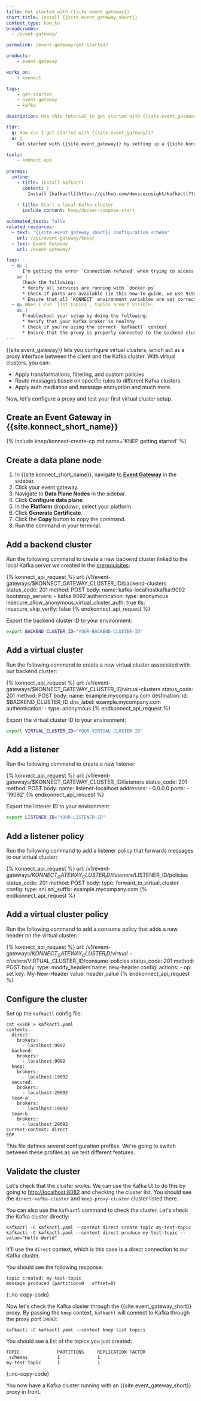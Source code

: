 ```yaml
---
title: Get started with {{site.event_gateway}}
short_title: Install {{site.event_gateway_short}}
content_type: how_to
breadcrumbs:
  - /event-gateway/

permalink: /event-gateway/get-started/

products:
    - event-gateway

works_on:
    - konnect

tags:
    - get-started
    - event-gateway
    - kafka

description: Use this tutorial to get started with {{site.event_gateway}}.

tldr: 
  q: How can I get started with {{site.event_gateway}}?
  a: | 
    Get started with {{site.event_gateway}} by setting up a {{site.konnect_short_name}} control plane and data plane, then configuring a backend cluster, virtual cluster, listener, and policy with the {{site.event_gateway}} API.

tools:
    - konnect-api
  
prereqs:
  inline:
    - title: Install kafkactl
      content: |
        Install [kafkactl](https://github.com/deviceinsight/kafkactl?tab=readme-ov-file#installation). You'll need it to interact with Kafka clusters. 
    
    - title: Start a local Kafka cluster
      include_content: knep/docker-compose-start

automated_tests: false
related_resources:
  - text: "{{site.event_gateway_short}} configuration schema"
    url: /api/event-gateway/knep/
  - text: Event Gateway
    url: /event-gateway/

faqs:
  - q: | 
      I'm getting the error `Connection refused` when trying to access my Kafka cluster through {{site.event_gateway_short}}.
    a: |
      Check the following:
      * Verify all services are running with `docker ps`
      * Check if ports are available (in this how-to guide, we use 9192 for the proxy, 9092 for Kafka)
      * Ensure that all `KONNECT` environment variables are set correctly
  - q: When I run `list topics`, topics aren't visible.
    a: |
      Troubleshoot your setup by doing the following:
      * Verify that your Kafka broker is healthy
      * Check if you're using the correct `kafkactl` context
      * Ensure that the proxy is properly connected to the backend cluster
---
```


{{site.event_gateway}} lets you configure virtual clusters, which act as a proxy interface between the client and the Kafka cluster.
With virtual clusters, you can:
* Apply transformations, filtering, and custom policies
* Route messages based on specific rules to different Kafka clusters
* Apply auth mediation and message encryption
and much more.

Now, let's configure a proxy and test your first virtual cluster setup.

## Create an Event Gateway in {{site.konnect_short_name}}

{% include knep/konnect-create-cp.md name='KNEP getting started' %}

## Create a data plane node

1. In {{site.konnect_short_name}}, navigate to [**Event Gateway**](https://cloud.konghq.com/event-gateway/) in the sidebar.
1. Click your event gateway.
1. Navigate to **Data Plane Nodes** in the sidebar.
1. Click **Configure data plane**.
1. In the **Platform** dropdown, select your platform.
1. Click **Generate Certificate**.
1. Click the **Copy** button to copy the command.
1. Run the command in your terminal.

## Add a backend cluster

Run the following command to create a new backend cluster linked to the local Kafka server we created in the [prerequisites](#start-a-local-kafka-server):
<!--vale off-->
{% konnect_api_request %}
url: /v1/event-gateways/$KONNECT_GATEWAY_CLUSTER_ID/backend-clusters
status_code: 201
method: POST
body:
  name: kafka-localhostkafka:9092
  bootstrap_servers:
    - kafka:9092
  authentication:
    type: anonymous
  insecure_allow_anonymous_virtual_cluster_auth: true
  tls:
    insecure_skip_verify: false
{% endkonnect_api_request %}
<!--vale on-->

Export the backend cluster ID to your environment:
```sh
export BACKEND_CLUSTER_ID="YOUR-BACKEND-CLUSTER-ID"
```

## Add a virtual cluster

Run the following command to create a new virtual cluster associated with our backend cluster:
<!--vale off-->
{% konnect_api_request %}
url: /v1/event-gateways/$KONNECT_GATEWAY_CLUSTER_ID/virtual-clusters
status_code: 201
method: POST
body:
  name: example.mycompany.com
  destination:
    id: $BACKEND_CLUSTER_ID
  dns_label: example.mycompany.com
  authentication:
    - type: anonymous
{% endkonnect_api_request %}
<!--vale on-->

Export the virtual cluster ID to your environment:
```sh
export VIRTUAL_CLUSTER_ID="YOUR-VIRTUAL-CLUSTER-ID"
```

## Add a listener

Run the following command to create a new listener:
<!--vale off-->
{% konnect_api_request %}
url: /v1/event-gateways/$KONNECT_GATEWAY_CLUSTER_ID/listeners
status_code: 201
method: POST
body:
  name: listener-localhost
  addresses:
    - 0.0.0.0
  ports:
    - '19092'
{% endkonnect_api_request %}
<!--vale on-->

Export the listener ID to your environment:
```sh
export LISTENER_ID="YOUR-LISTENER-ID"
```

## Add a listener policy

Run the following command to add a listener policy that forwards messages to our virtual cluster:
<!--vale off-->
{% konnect_api_request %}
url: /v1/event-gateways/$KONNECT_GATEWAY_CLUSTER_ID/listeners/$LISTENER_ID/policies
status_code: 201
method: POST
body:
  type: forward_to_virtual_cluster
  config:
    type: sni
    sni_suffix: example.mycompany.com
{% endkonnect_api_request %}
<!--vale on-->

## Add a virtual cluster policy

Run the following command to add a consume policy that adds a new header on the virtual cluster:
<!--vale off-->
{% konnect_api_request %}
url: /v1/event-gateways/$KONNECT_GATEWAY_CLUSTER_ID/virtual-clusters/$VIRTUAL_CLUSTER_ID/consume-policies
status_code: 201
method: POST
body:
  type: modify_headers
  name: new-header
  config:
    actions:
      - op: set
        key: My-New-Header
        value: header_value
{% endkonnect_api_request %}
<!--vale on-->

## Configure the cluster

Set up the `kafkactl` config file:
```shell
cat <<EOF > kafkactl.yaml
contexts:
  direct:
    brokers:
      - localhost:9092
  backend:
    brokers:
      - localhost:9092
  knep:
    brokers:
      - localhost:19092
  secured:
    brokers:
      - localhost:29092
  team-a:
    brokers:
      - localhost:19092
  team-b:
    brokers:
      - localhost:29092
current-context: direct
EOF
```
This file defines several configuration profiles. We're going to switch between these profiles as we test different features.

## Validate the cluster

Let's check that the cluster works. We can use the Kafka UI to do this by going to [http://localhost:8082](http://localhost:8082) and checking the cluster list. 
You should see the `direct-kafka-cluster` and `knep-proxy-cluster` cluster listed there.

You can also use the `kafkactl` command to check the cluster. 
Let's check the Kafka cluster directly:

```shell
kafkactl -C kafkactl.yaml --context direct create topic my-test-topic
kafkactl -C kafkactl.yaml --context direct produce my-test-topic --value="Hello World"
```
It'll use the `direct` context, which is this case is a direct connection to our Kafka cluster.

You should see the following response:
```shell
topic created: my-test-topic
message produced (partition=0	offset=0)
```
{:.no-copy-code}

Now let's check the Kafka cluster through the {{site.event_gateway_short}} proxy.
By passing the `knep` context, `kafkactl` will connect to Kafka through the proxy port `19092`:

```shell
kafkactl -C kafkactl.yaml --context knep list topics
```

You should see a list of the topics you just created:
```shell
TOPIC              PARTITIONS     REPLICATION FACTOR
_schemas           1              1
my-test-topic      1              1
```
{:.no-copy-code}

You now have a Kafka cluster running with an {{site.event_gateway_short}} proxy in front. 
